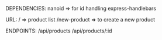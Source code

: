 DEPENDENCIES:
nanoid => for id handling
express-handlebars


URL:
/ => product list
/new-product => to create a new product



ENDPOINTS:
/api/products
/api/products/:id
